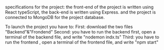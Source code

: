 specifications for the project:
the front-end of the project is written using React typeScript, the back-end is written using Express.
and the project is connected to MongoDB for the project database.

To launch the project you have to:
First: download the two files "Backend"&"Frondend"
Second: you have to run the backend first, open a terminal of the backend file, and write "nodemon indx.ts"
Third: you have to run the frontend , open a terminal of the frontend file, and write "npm start"
